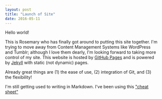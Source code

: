 ```yaml
---
layout: post
title: "Launch of Site"
date: 2016-05-11
---
```


Hello world!

This is Rosemary who has finally got around to putting this site together. I'm trying to move away from Content Management Systems like WordPress and Tumblr; although I love them dearly, I'm looking forward to taking more control of my site. This website is hosted by [GitHub Pages](https://pages.github.com/) and is powered by [Jekyll](http://jekyllrb.com) with static (not dynamic) pages. 

Already great things are (1) the ease of use, (2) integration of Git, and (3) the flexibility!

I'm still getting used to writing in Markdown. I've been using this ["cheat sheet"](http://packetlife.net/media/library/16/Markdown.pdf)

